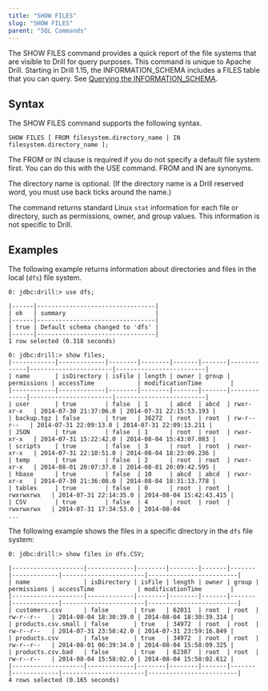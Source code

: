 ```yaml
---
title: "SHOW FILES"
slug: "SHOW FILES"
parent: "SQL Commands"
---
```

The SHOW FILES command provides a quick report of the file systems that are
visible to Drill for query purposes. This command is unique to Apache Drill. Starting in Drill 1.15, the INFORMATION_SCHEMA includes a FILES table that you can query. See [Querying the INFORMATION_SCHEMA]({{site.baseurl}}/docs/querying-the-information-schema/). 

## Syntax

The SHOW FILES command supports the following syntax.

    SHOW FILES [ FROM filesystem.directory_name | IN filesystem.directory_name ];

The FROM or IN clause is required if you do not specify a default file system
first. You can do this with the USE command. FROM and IN are synonyms.

The directory name is optional. (If the directory name is a Drill reserved
word, you must use back ticks around the name.)

The command returns standard Linux `stat` information for each file or
directory, such as permissions, owner, and group values. This information is
not specific to Drill.

## Examples

The following example returns information about directories and files in the
local (`dfs`) file system.

	0: jdbc:drill:> use dfs;
	 
	|------|---------------------------------|
	| ok   | summary                         |
	|------|---------------------------------|
	| true | Default schema changed to 'dfs' |
	|------|---------------------------------|
	1 row selected (0.318 seconds)
	 
	0: jdbc:drill:> show files;
	|------------|-------------|--------|--------|-------|-------|-------------|-----------------------|-------------------------|
	| name       | isDirectory | isFile | length | owner | group | permissions | accessTime            | modificationTime        |
	|------------|-------------|--------|--------|-------|-------|-------------|-----------------------|-------------------------|
	| user       | true        | false  | 1      | abcd  | abcd  | rwxr-xr-x   | 2014-07-30 21:37:06.0 | 2014-07-31 22:15:53.193 |
	| backup.tgz | false       | true   | 36272  | root  | root  | rw-r--r--   | 2014-07-31 22:09:13.0 | 2014-07-31 22:09:13.211 |
	| JSON       | true        | false  | 1      | root  | root  | rwxr-xr-x   | 2014-07-31 15:22:42.0 | 2014-08-04 15:43:07.083 |
	| scripts    | true        | false  | 3      | root  | root  | rwxr-xr-x   | 2014-07-31 22:10:51.0 | 2014-08-04 18:23:09.236 |
	| temp       | true        | false  | 2      | root  | root  | rwxr-xr-x   | 2014-08-01 20:07:37.0 | 2014-08-01 20:09:42.595 |
	| hbase      | true        | false  | 10     | abcd  | abcd  | rwxr-xr-x   | 2014-07-30 21:36:08.0 | 2014-08-04 18:31:13.778 |
	| tables     | true        | false  | 0      | root  | root  | rwxrwxrwx   | 2014-07-31 22:14:35.0 | 2014-08-04 15:42:43.415 |
	| CSV        | true        | false  | 4      | root  | root  | rwxrwxrwx   | 2014-07-31 17:34:53.0 | 2014-08-04
	...

The following example shows the files in a specific directory in the `dfs`
file system:

	0: jdbc:drill:> show files in dfs.CSV;
	 
	|--------------------|-------------|--------|--------|-------|-------|-------------|-----------------------|-------------------------|
	| name               | isDirectory | isFile | length | owner | group | permissions | accessTime            | modificationTime        |
	|--------------------|-------------|--------|--------|-------|-------|-------------|-----------------------|-------------------------|
	| customers.csv      | false       | true   | 62011  | root  | root  | rw-r--r--   | 2014-08-04 18:30:39.0 | 2014-08-04 18:30:39.314 |
	| products.csv.small | false       | true   | 34972  | root  | root  | rw-r--r--   | 2014-07-31 23:58:42.0 | 2014-07-31 23:59:16.849 |
	| products.csv       | false       | true   | 34972  | root  | root  | rw-r--r--   | 2014-08-01 06:39:34.0 | 2014-08-04 15:58:09.325 |
	| products.csv.bad   | false       | true   | 62307  | root  | root  | rw-r--r--   | 2014-08-04 15:58:02.0 | 2014-08-04 15:58:02.612 |
	|--------------------|-------------|--------|--------|-------|-------|-------------|-----------------------|-------------------------|
	4 rows selected (0.165 seconds)
